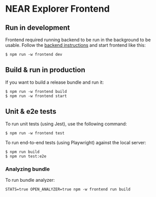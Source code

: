 # NEAR Explorer Frontend

## Run in development

Frontend required running backend to be run in the background to be usable.
Follow the [backend instructions](../backend/README.md) and start frontend like this:

```
$ npm run -w frontend dev
```

## Build & run in production

If you want to build a release bundle and run it:

```
$ npm run -w frontend build
$ npm run -w frontend start
```

## Unit & e2e tests

To run unit tests (using Jest), use the following command:

```
$ npm run -w frontend test
```

To run end-to-end tests (using Playwright) against the local server:

```
$ npm run build
$ npm run test:e2e
```

### Analyzing bundle

To run bundle analyzer:

```
STATS=true OPEN_ANALYZER=true npm -w frontend run build
```

